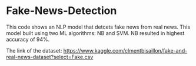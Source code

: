 # Fake-News-Detection

This code shows an NLP model that detcets fake news from real news.
This model built using two ML algorithms: NB and SVM.
NB resulted in highest accuracy of 94%.

The link of the dataset: https://www.kaggle.com/clmentbisaillon/fake-and-real-news-dataset?select=Fake.csv
